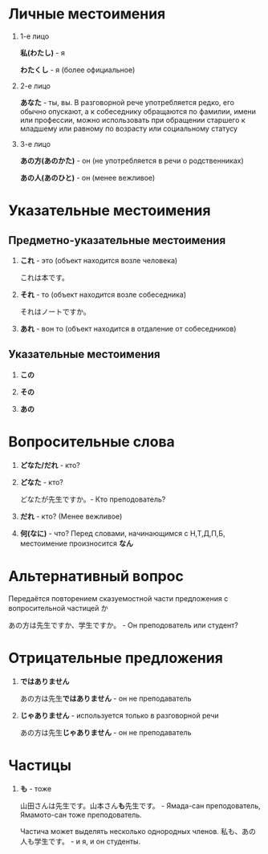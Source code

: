 # Личные местоимения

1. 1-е лицо

    **私(わたし)** - я

    **わたくし** - я (более официальное)

1. 2-е лицо

    **あなた** - ты, вы. 
 В разговорной рече употребляется редко, его обычно опускают, а к собеседнику обращаются по фамилии, имени или профессии, можно использовать при обращении старшего к младшему или равному по возрасту или социальному статусу

1. 3-е лицо

    **あの方(あのかた)** - он (не употребляется в речи о родственниках)
    
    **あの人(あのひと)** - он (менее вежливое)

# Указательные местоимения

## Предметно-указательные местоимения

1. **これ** - это (объект находится возле человека)

    これは本です。

1. **それ** - то (объект находится возле собеседника)

    それはノートですか。

1. **あれ** - вон то (объект находится в отдаление от собеседников)

## Указательные местоимения

1. **この**

1. **その**

1. **あの**


# Вопросительные слова

1. **どなた/だれ** - кто?
  1. **どなた** - кто?

        どなたが先生ですか。- Кто преподователь?

  1. **だれ** - кто? (Менее вежливое)
1. **何(なに)** - что? Перед словами, начинающимся с Н,Т,Д,П,Б, местоимение произносится **なん**

# Альтернативный вопрос

Передаётся повторением сказуемостной части предложения с вопросительной частицей か

あの方は先生ですか、学生ですか。 - Он преподователь или студент?

# Отрицательные предложения

1. **ではありません**

    あの方は先生**ではありません** - он не преподаватель

1. **じゃありません** - используется только в разговорной речи

    あの方は先生**じゃありません** - он не преподаватель

# Частицы

1. **も** - тоже

    山田さんは先生です。山本さん**も**先生です。 - Ямада-сан преподователь, Ямамото-сан тоже преподователь.

    Частича может выделять несколько однородных членов.
    私も、あの人も学生です。 - и я, и он студенты.